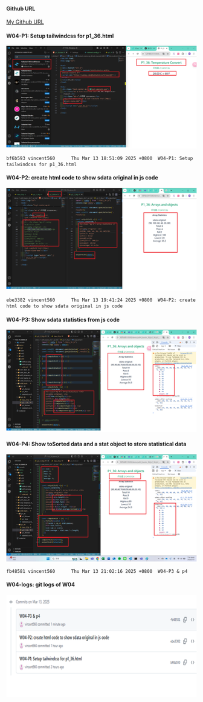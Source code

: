 #### Github URL
[My Github URL](https://github.com/vincent560/1132_1N_demo_36.git)
#### W04-P1: Setup tailwindcss for p1_36.html
 
![](w04-p1.png)

````
bf6b593 vincent560      Thu Mar 13 18:51:09 2025 +0800  W04-P1: Setup tailwindcss for p1_36.html
````
#### W04-P2: create html code to show sdata original in js code
 
![](w04-p2.png)
```
ebe3382 vincent560      Thu Mar 13 19:41:24 2025 +0800  W04-P2: create html code to show sdata original in js code
```
#### W04-P3: Show sdata statistics from js code
 
![](w04-p3.png)

#### W04-P4: Show toSorted data and a stat object to store statistical data
 
![](w04-p4.png)
```
fb48581 vincent560      Thu Mar 13 21:02:16 2025 +0800  W04-P3 & p4
```

#### W04-logs: git logs of W04
![](w04-logs.png)